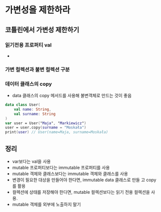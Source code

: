 # 가변성을 제한하라

## 코틀린에서 가변성 제한하기

### 읽기전용 프로퍼티 val
- 
### 가변 컬렉션과 불변 컬렉션 구분 

### 데이터 클래스의 copy
- data 클래스의 copy 메서드를 사용해 불변객체로 만드는 것이 좋음
```kotlin
data class User(
	val name: String, 
	val surname: String
)
var user = User("Maja", "Markiewicz")
user = user.copy(surname = "Moskała")
print(user) // User(name=Maja, surname=Moskała)
```

## 정리
- var보다는 val을 사용
- mutable 프로퍼티보다는 immutable 프로퍼티를 사용
- mutable 객체와 클래스보다는 immutable 객체와 클래스를 사용
- 변경이 필요한 대상을 만들어야 한다면, immutable data 클래스로 만들
고 copy를 활용
- 컬렉션에 상태를 저장해야 한다면, mutable 컬렉션보다는 읽기 전용 컬렉션을 사용.
- mutable 객체를 외부에 노출하지 말기
